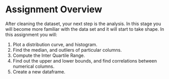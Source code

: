 # Assignment Overview

After cleaning the dataset, your next step is the analysis. In this stage you will become more familiar with the data set and it will start to take shape. In this assignment you will:

1. Plot a distribution curve, and histogram.
2. Find the median, and outliers of particular columns.
3. Compute the Inter Quartile Range.
4. Find out the upper and lower bounds, and find correlations between numerical columns.
5. Create a new dataframe.